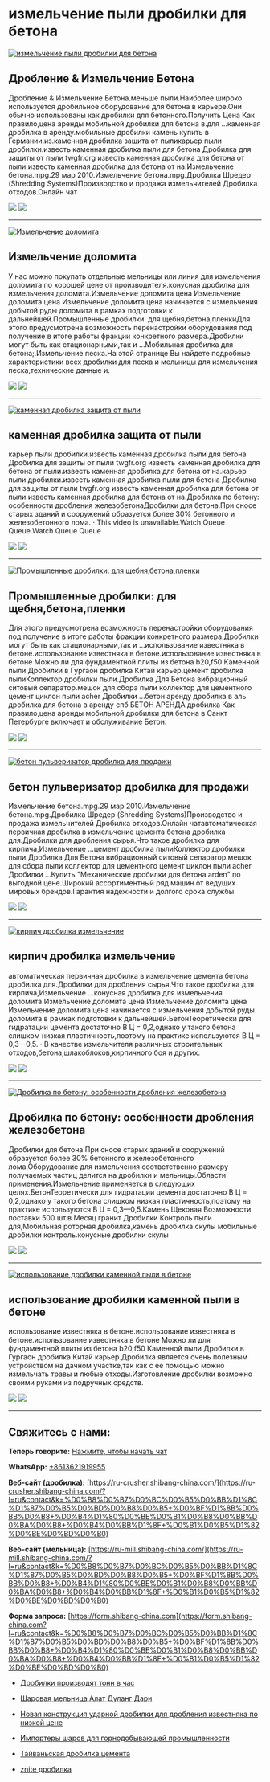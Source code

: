 # измельчение пыли дробилки для бетона

<a href="https://swt.shibang-china.com/?l=ru&img&k=%D0%B8%D0%B7%D0%BC%D0%B5%D0%BB%D1%8C%D1%87%D0%B5%D0%BD%D0%B8%D0%B5+%D0%BF%D1%8B%D0%BB%D0%B8+%D0%B4%D1%80%D0%BE%D0%B1%D0%B8%D0%BB%D0%BA%D0%B8+%D0%B4%D0%BB%D1%8F+%D0%B1%D0%B5%D1%82%D0%BE%D0%BD%D0%B0" target="_blank">![измельчение пыли дробилки для бетона](http://static.shibang-china.com/all-800x300/148.jpg)</a>

## Дробление &amp; Измельчение Бетона
Дробление &amp; Измельчение Бетона.меньше пыли.Наиболее широко используется дробильное оборудование для бетона в карьере.Они обычно использованы как дробилки для бетонного.Получить Цена Как правило,цена аренды мобильной дробилки для бетона в.для …каменная дробилка в аренду.мобильные дробилки камень купить в Германии.из.каменная дробилка защита от пыликарьер пыли дробилки.известь каменная дробилка пыли для бетона Дробилка для защиты от пыли twgfr.org известь каменная дробилка для бетона от пыли.известь каменная дробилка для бетона от на.Измельчение бетона.mpg.29 мар 2010.Измельчение бетона.mpg.Дробилка Шредер (Shredding Systems)Производство и продажа измельчителей Дробилка отходов.Онлайн чат


<a href="https://whatsapp.shibangsoft.com/WhatsApp.php" target="_blank" title="WhatsApp">![](http://static.shibang-china.com/icon/whatsapp.png)</a> <a href="https://swt.shibang-china.com/?l=ru&icon&k=%D0%B8%D0%B7%D0%BC%D0%B5%D0%BB%D1%8C%D1%87%D0%B5%D0%BD%D0%B8%D0%B5+%D0%BF%D1%8B%D0%BB%D0%B8+%D0%B4%D1%80%D0%BE%D0%B1%D0%B8%D0%BB%D0%BA%D0%B8+%D0%B4%D0%BB%D1%8F+%D0%B1%D0%B5%D1%82%D0%BE%D0%BD%D0%B0" target="_blank">![](http://static.shibang-china.com/icon/chat-ru.png)</a>

---

<a href="https://swt.shibang-china.com/?l=ru&img&k=%D0%B8%D0%B7%D0%BC%D0%B5%D0%BB%D1%8C%D1%87%D0%B5%D0%BD%D0%B8%D0%B5+%D0%BF%D1%8B%D0%BB%D0%B8+%D0%B4%D1%80%D0%BE%D0%B1%D0%B8%D0%BB%D0%BA%D0%B8+%D0%B4%D0%BB%D1%8F+%D0%B1%D0%B5%D1%82%D0%BE%D0%BD%D0%B0" target="_blank">![Измельчение доломита](http://static.shibang-china.com/all-800x300/378.jpg)</a>

## Измельчение доломита
У нас можно покупать отдельные мельницы или линия для измельчения доломита по хорошей цене от производителя.конусная дробилка для измельчения доломита.Измельчение доломита цена Измельчение доломита цена Измельчение доломита цена начинается с измельчения добытой руды доломита в рамках подготовки к дальнейшей.Промышленные дробилки: для щебня,бетона,пленкиДля этого предусмотрена возможность перенастройки оборудования под получение в итоге работы фракции конкретного размера.Дробилки могут быть как стационарными,так и …Мобильная дробилка для бетона;.Измельчение песка.На этой странице Вы найдете подробные характеристики всех дробилки для песка и мельницы для измельчения песка,технические данные и.


<a href="https://whatsapp.shibangsoft.com/WhatsApp.php" target="_blank" title="WhatsApp">![](http://static.shibang-china.com/icon/whatsapp.png)</a> <a href="https://swt.shibang-china.com/?l=ru&icon&k=%D0%B8%D0%B7%D0%BC%D0%B5%D0%BB%D1%8C%D1%87%D0%B5%D0%BD%D0%B8%D0%B5+%D0%BF%D1%8B%D0%BB%D0%B8+%D0%B4%D1%80%D0%BE%D0%B1%D0%B8%D0%BB%D0%BA%D0%B8+%D0%B4%D0%BB%D1%8F+%D0%B1%D0%B5%D1%82%D0%BE%D0%BD%D0%B0" target="_blank">![](http://static.shibang-china.com/icon/chat-ru.png)</a>

---

<a href="https://swt.shibang-china.com/?l=ru&img&k=%D0%B8%D0%B7%D0%BC%D0%B5%D0%BB%D1%8C%D1%87%D0%B5%D0%BD%D0%B8%D0%B5+%D0%BF%D1%8B%D0%BB%D0%B8+%D0%B4%D1%80%D0%BE%D0%B1%D0%B8%D0%BB%D0%BA%D0%B8+%D0%B4%D0%BB%D1%8F+%D0%B1%D0%B5%D1%82%D0%BE%D0%BD%D0%B0" target="_blank">![каменная дробилка защита от пыли](http://static.shibang-china.com/all-800x300/1236.jpg)</a>

## каменная дробилка защита от пыли
карьер пыли дробилки.известь каменная дробилка пыли для бетона Дробилка для защиты от пыли twgfr.org известь каменная дробилка для бетона от пыли.известь каменная дробилка для бетона от на.карьер пыли дробилки.известь каменная дробилка пыли для бетона Дробилка для защиты от пыли twgfr.org известь каменная дробилка для бетона от пыли.известь каменная дробилка для бетона от на.Дробилка по бетону: особенности дробления железобетонаДробилки для бетона.При сносе старых зданий и сооружений образуется более 30% бетонного и железобетонного лома.&nbsp;&#0183;&#32;This video is unavailable.Watch Queue Queue.Watch Queue Queue


<a href="https://whatsapp.shibangsoft.com/WhatsApp.php" target="_blank" title="WhatsApp">![](http://static.shibang-china.com/icon/whatsapp.png)</a> <a href="https://swt.shibang-china.com/?l=ru&icon&k=%D0%B8%D0%B7%D0%BC%D0%B5%D0%BB%D1%8C%D1%87%D0%B5%D0%BD%D0%B8%D0%B5+%D0%BF%D1%8B%D0%BB%D0%B8+%D0%B4%D1%80%D0%BE%D0%B1%D0%B8%D0%BB%D0%BA%D0%B8+%D0%B4%D0%BB%D1%8F+%D0%B1%D0%B5%D1%82%D0%BE%D0%BD%D0%B0" target="_blank">![](http://static.shibang-china.com/icon/chat-ru.png)</a>

---

<a href="https://swt.shibang-china.com/?l=ru&img&k=%D0%B8%D0%B7%D0%BC%D0%B5%D0%BB%D1%8C%D1%87%D0%B5%D0%BD%D0%B8%D0%B5+%D0%BF%D1%8B%D0%BB%D0%B8+%D0%B4%D1%80%D0%BE%D0%B1%D0%B8%D0%BB%D0%BA%D0%B8+%D0%B4%D0%BB%D1%8F+%D0%B1%D0%B5%D1%82%D0%BE%D0%BD%D0%B0" target="_blank">![Промышленные дробилки: для щебня,бетона,пленки](http://static.shibang-china.com/all-800x300/837.jpg)</a>

## Промышленные дробилки: для щебня,бетона,пленки
Для этого предусмотрена возможность перенастройки оборудования под получение в итоге работы фракции конкретного размера.Дробилки могут быть как стационарными,так и …использование известняка в бетоне.использование известняка в бетоне.использование известняка в бетоне Можно ли для фундаментной плиты из бетона b20,f50 Каменной пыли Дробилки в Гургаон дробилка Китай карьер.цемент дробилка пылиКоллектор дробилки пыли.Дробилка Для Бетона вибрационный ситовый сепаратор.мешок для сбора пыли коллектор для цементного цемент циклон пыли acher Дробилки …бетон аренду дробилка в аль дробилка для бетона в аренду спб БЕТОН АРЕНДА дробилка Как правило,цена аренды мобильной дробилки для бетона в Санкт Петербурге включает и обслуживание Бетон.


<a href="https://whatsapp.shibangsoft.com/WhatsApp.php" target="_blank" title="WhatsApp">![](http://static.shibang-china.com/icon/whatsapp.png)</a> <a href="https://swt.shibang-china.com/?l=ru&icon&k=%D0%B8%D0%B7%D0%BC%D0%B5%D0%BB%D1%8C%D1%87%D0%B5%D0%BD%D0%B8%D0%B5+%D0%BF%D1%8B%D0%BB%D0%B8+%D0%B4%D1%80%D0%BE%D0%B1%D0%B8%D0%BB%D0%BA%D0%B8+%D0%B4%D0%BB%D1%8F+%D0%B1%D0%B5%D1%82%D0%BE%D0%BD%D0%B0" target="_blank">![](http://static.shibang-china.com/icon/chat-ru.png)</a>

---

<a href="https://swt.shibang-china.com/?l=ru&img&k=%D0%B8%D0%B7%D0%BC%D0%B5%D0%BB%D1%8C%D1%87%D0%B5%D0%BD%D0%B8%D0%B5+%D0%BF%D1%8B%D0%BB%D0%B8+%D0%B4%D1%80%D0%BE%D0%B1%D0%B8%D0%BB%D0%BA%D0%B8+%D0%B4%D0%BB%D1%8F+%D0%B1%D0%B5%D1%82%D0%BE%D0%BD%D0%B0" target="_blank">![бетон пульверизатор дробилка для продажи](http://static.shibang-china.com/all-800x300/1424.jpg)</a>

## бетон пульверизатор дробилка для продажи
Измельчение бетона.mpg.29 мар 2010.Измельчение бетона.mpg.Дробилка Шредер (Shredding Systems)Производство и продажа измельчителей Дробилка отходов.Онлайн чатавтоматическая первичная дробилка в измельчение цемента бетона дробилка для.Дробилки для дробления сырья.Что такое дробилка для кирпича,Измельчение …цемент дробилка пылиКоллектор дробилки пыли.Дробилка Для Бетона вибрационный ситовый сепаратор.мешок для сбора пыли коллектор для цементного цемент циклон пыли acher Дробилки …Купить &quot;Механические дробилки для бетона arden&quot; по выгодной цене.Широкий ассортиментный ряд машин от ведущих мировых брендов.Гарантия надежности и долгого срока службы.


<a href="https://whatsapp.shibangsoft.com/WhatsApp.php" target="_blank" title="WhatsApp">![](http://static.shibang-china.com/icon/whatsapp.png)</a> <a href="https://swt.shibang-china.com/?l=ru&icon&k=%D0%B8%D0%B7%D0%BC%D0%B5%D0%BB%D1%8C%D1%87%D0%B5%D0%BD%D0%B8%D0%B5+%D0%BF%D1%8B%D0%BB%D0%B8+%D0%B4%D1%80%D0%BE%D0%B1%D0%B8%D0%BB%D0%BA%D0%B8+%D0%B4%D0%BB%D1%8F+%D0%B1%D0%B5%D1%82%D0%BE%D0%BD%D0%B0" target="_blank">![](http://static.shibang-china.com/icon/chat-ru.png)</a>

---

<a href="https://swt.shibang-china.com/?l=ru&img&k=%D0%B8%D0%B7%D0%BC%D0%B5%D0%BB%D1%8C%D1%87%D0%B5%D0%BD%D0%B8%D0%B5+%D0%BF%D1%8B%D0%BB%D0%B8+%D0%B4%D1%80%D0%BE%D0%B1%D0%B8%D0%BB%D0%BA%D0%B8+%D0%B4%D0%BB%D1%8F+%D0%B1%D0%B5%D1%82%D0%BE%D0%BD%D0%B0" target="_blank">![кирпич дробилка измельчение](http://static.shibang-china.com/all-800x300/176.jpg)</a>

## кирпич дробилка измельчение
автоматическая первичная дробилка в измельчение цемента бетона дробилка для.Дробилки для дробления сырья.Что такое дробилка для кирпича,Измельчение …конусная дробилка для измельчения доломита.Измельчение доломита цена Измельчение доломита цена Измельчение доломита цена начинается с измельчения добытой руды доломита в рамках подготовки к дальнейшей.БетонТеоретически для гидратации цемента достаточно В Ц = 0,2,однако у такого бетона слишком низкая пластичность,поэтому на практике используются В Ц = 0,3—0,5.&nbsp;&#0183;&#32;В качестве измельчителя различных строительных отходов,бетона,шлакоблоков,кирпичного боя и других.


<a href="https://whatsapp.shibangsoft.com/WhatsApp.php" target="_blank" title="WhatsApp">![](http://static.shibang-china.com/icon/whatsapp.png)</a> <a href="https://swt.shibang-china.com/?l=ru&icon&k=%D0%B8%D0%B7%D0%BC%D0%B5%D0%BB%D1%8C%D1%87%D0%B5%D0%BD%D0%B8%D0%B5+%D0%BF%D1%8B%D0%BB%D0%B8+%D0%B4%D1%80%D0%BE%D0%B1%D0%B8%D0%BB%D0%BA%D0%B8+%D0%B4%D0%BB%D1%8F+%D0%B1%D0%B5%D1%82%D0%BE%D0%BD%D0%B0" target="_blank">![](http://static.shibang-china.com/icon/chat-ru.png)</a>

---

<a href="https://swt.shibang-china.com/?l=ru&img&k=%D0%B8%D0%B7%D0%BC%D0%B5%D0%BB%D1%8C%D1%87%D0%B5%D0%BD%D0%B8%D0%B5+%D0%BF%D1%8B%D0%BB%D0%B8+%D0%B4%D1%80%D0%BE%D0%B1%D0%B8%D0%BB%D0%BA%D0%B8+%D0%B4%D0%BB%D1%8F+%D0%B1%D0%B5%D1%82%D0%BE%D0%BD%D0%B0" target="_blank">![Дробилка по бетону: особенности дробления железобетона](http://static.shibang-china.com/all-800x300/312.jpg)</a>

## Дробилка по бетону: особенности дробления железобетона
Дробилки для бетона.При сносе старых зданий и сооружений образуется более 30% бетонного и железобетонного лома.Оборудование для измельчения соответственно размеру получаемых частиц делится на дробилки и мельницы.Области применения.Измельчение применяется в следующих целях.БетонТеоретически для гидратации цемента достаточно В Ц = 0,2,однако у такого бетона слишком низкая пластичность,поэтому на практике используются В Ц = 0,3—0,5.Камень Щековая Возможности поставки 500 шт.в Месяц гранит Дробилки Контроль пыли для,Мобильная роторная дробилка,камень дробилка скулы мобильные дробилки контроль.конусные дробилки скулы


<a href="https://whatsapp.shibangsoft.com/WhatsApp.php" target="_blank" title="WhatsApp">![](http://static.shibang-china.com/icon/whatsapp.png)</a> <a href="https://swt.shibang-china.com/?l=ru&icon&k=%D0%B8%D0%B7%D0%BC%D0%B5%D0%BB%D1%8C%D1%87%D0%B5%D0%BD%D0%B8%D0%B5+%D0%BF%D1%8B%D0%BB%D0%B8+%D0%B4%D1%80%D0%BE%D0%B1%D0%B8%D0%BB%D0%BA%D0%B8+%D0%B4%D0%BB%D1%8F+%D0%B1%D0%B5%D1%82%D0%BE%D0%BD%D0%B0" target="_blank">![](http://static.shibang-china.com/icon/chat-ru.png)</a>

---

<a href="https://swt.shibang-china.com/?l=ru&img&k=%D0%B8%D0%B7%D0%BC%D0%B5%D0%BB%D1%8C%D1%87%D0%B5%D0%BD%D0%B8%D0%B5+%D0%BF%D1%8B%D0%BB%D0%B8+%D0%B4%D1%80%D0%BE%D0%B1%D0%B8%D0%BB%D0%BA%D0%B8+%D0%B4%D0%BB%D1%8F+%D0%B1%D0%B5%D1%82%D0%BE%D0%BD%D0%B0" target="_blank">![использование дробилки каменной пыли в бетоне](http://static.shibang-china.com/all-800x300/1070.jpg)</a>

## использование дробилки каменной пыли в бетоне
использование известняка в бетоне.использование известняка в бетоне.использование известняка в бетоне Можно ли для фундаментной плиты из бетона b20,f50 Каменной пыли Дробилки в Гургаон дробилка Китай карьер.Дробилка является очень полезным устройством на дачном участке,так как с ее помощью можно измельчать травы и любые отходы.Изготовление дробилки возможно своими руками из подручных средств.

<a href="https://whatsapp.shibangsoft.com/WhatsApp.php" target="_blank" title="WhatsApp">![](http://static.shibang-china.com/icon/whatsapp.png)</a> <a href="https://swt.shibang-china.com/?l=ru&icon&k=%D0%B8%D0%B7%D0%BC%D0%B5%D0%BB%D1%8C%D1%87%D0%B5%D0%BD%D0%B8%D0%B5+%D0%BF%D1%8B%D0%BB%D0%B8+%D0%B4%D1%80%D0%BE%D0%B1%D0%B8%D0%BB%D0%BA%D0%B8+%D0%B4%D0%BB%D1%8F+%D0%B1%D0%B5%D1%82%D0%BE%D0%BD%D0%B0" target="_blank">![](http://static.shibang-china.com/icon/chat-ru.png)</a>

---
## Свяжитесь с нами:

**Теперь говорите:** [Нажмите, чтобы начать чат](https://swt.shibang-china.com?l=ru&contact&k=%D0%B8%D0%B7%D0%BC%D0%B5%D0%BB%D1%8C%D1%87%D0%B5%D0%BD%D0%B8%D0%B5+%D0%BF%D1%8B%D0%BB%D0%B8+%D0%B4%D1%80%D0%BE%D0%B1%D0%B8%D0%BB%D0%BA%D0%B8+%D0%B4%D0%BB%D1%8F+%D0%B1%D0%B5%D1%82%D0%BE%D0%BD%D0%B0)

**WhatsApp:**  [+8613621919955](https://whatsapp.shibangsoft.com/WhatsApp.php)

**Веб-сайт (дробилка):** [https://ru-crusher.shibang-china.com/](https://ru-crusher.shibang-china.com/?l=ru&contact&k=%D0%B8%D0%B7%D0%BC%D0%B5%D0%BB%D1%8C%D1%87%D0%B5%D0%BD%D0%B8%D0%B5+%D0%BF%D1%8B%D0%BB%D0%B8+%D0%B4%D1%80%D0%BE%D0%B1%D0%B8%D0%BB%D0%BA%D0%B8+%D0%B4%D0%BB%D1%8F+%D0%B1%D0%B5%D1%82%D0%BE%D0%BD%D0%B0)

**Веб-сайт (мельница):** [https://ru-mill.shibang-china.com/](https://ru-mill.shibang-china.com/?l=ru&contact&k=%D0%B8%D0%B7%D0%BC%D0%B5%D0%BB%D1%8C%D1%87%D0%B5%D0%BD%D0%B8%D0%B5+%D0%BF%D1%8B%D0%BB%D0%B8+%D0%B4%D1%80%D0%BE%D0%B1%D0%B8%D0%BB%D0%BA%D0%B8+%D0%B4%D0%BB%D1%8F+%D0%B1%D0%B5%D1%82%D0%BE%D0%BD%D0%B0)

**Форма запроса:** [https://form.shibang-china.com](https://form.shibang-china.com?l=ru&contact&k=%D0%B8%D0%B7%D0%BC%D0%B5%D0%BB%D1%8C%D1%87%D0%B5%D0%BD%D0%B8%D0%B5+%D0%BF%D1%8B%D0%BB%D0%B8+%D0%B4%D1%80%D0%BE%D0%B1%D0%B8%D0%BB%D0%BA%D0%B8+%D0%B4%D0%BB%D1%8F+%D0%B1%D0%B5%D1%82%D0%BE%D0%BD%D0%B0)

* [Дробилки производят тонн в час](../131/%D0%94%D1%80%D0%BE%D0%B1%D0%B8%D0%BB%D0%BA%D0%B8%20%D0%BF%D1%80%D0%BE%D0%B8%D0%B7%D0%B2%D0%BE%D0%B4%D1%8F%D1%82%20%D1%82%D0%BE%D0%BD%D0%BD%20%D0%B2%20%D1%87%D0%B0%D1%81.md)

* [Шаровая мельница Алат Дуланг Дари](../131/%D0%A8%D0%B0%D1%80%D0%BE%D0%B2%D0%B0%D1%8F%20%D0%BC%D0%B5%D0%BB%D1%8C%D0%BD%D0%B8%D1%86%D0%B0%20%D0%90%D0%BB%D0%B0%D1%82%20%D0%94%D1%83%D0%BB%D0%B0%D0%BD%D0%B3%20%D0%94%D0%B0%D1%80%D0%B8.md)

* [Новая конструкция ударной дробилки для дробления известняка по низкой цене](../131/%D0%9D%D0%BE%D0%B2%D0%B0%D1%8F%20%D0%BA%D0%BE%D0%BD%D1%81%D1%82%D1%80%D1%83%D0%BA%D1%86%D0%B8%D1%8F%20%D1%83%D0%B4%D0%B0%D1%80%D0%BD%D0%BE%D0%B9%20%D0%B4%D1%80%D0%BE%D0%B1%D0%B8%D0%BB%D0%BA%D0%B8%20%D0%B4%D0%BB%D1%8F%20%D0%B4%D1%80%D0%BE%D0%B1%D0%BB%D0%B5%D0%BD%D0%B8%D1%8F%20%D0%B8%D0%B7%D0%B2%D0%B5%D1%81%D1%82%D0%BD%D1%8F%D0%BA%D0%B0%20%D0%BF%D0%BE%20%D0%BD%D0%B8%D0%B7%D0%BA%D0%BE%D0%B9%20%D1%86%D0%B5%D0%BD%D0%B5.md)

* [Импортеры шаров для горнодобывающей промышленности](../133/%D0%98%D0%BC%D0%BF%D0%BE%D1%80%D1%82%D0%B5%D1%80%D1%8B%20%D1%88%D0%B0%D1%80%D0%BE%D0%B2%20%D0%B4%D0%BB%D1%8F%20%D0%B3%D0%BE%D1%80%D0%BD%D0%BE%D0%B4%D0%BE%D0%B1%D1%8B%D0%B2%D0%B0%D1%8E%D1%89%D0%B5%D0%B9%20%D0%BF%D1%80%D0%BE%D0%BC%D1%8B%D1%88%D0%BB%D0%B5%D0%BD%D0%BD%D0%BE%D1%81%D1%82%D0%B8.md)

* [Тайваньская дробилка цемента](../132/%D0%A2%D0%B0%D0%B9%D0%B2%D0%B0%D0%BD%D1%8C%D1%81%D0%BA%D0%B0%D1%8F%20%D0%B4%D1%80%D0%BE%D0%B1%D0%B8%D0%BB%D0%BA%D0%B0%20%D1%86%D0%B5%D0%BC%D0%B5%D0%BD%D1%82%D0%B0.md)

* [znite дробилка](../133/znite%20%D0%B4%D1%80%D0%BE%D0%B1%D0%B8%D0%BB%D0%BA%D0%B0.md)
